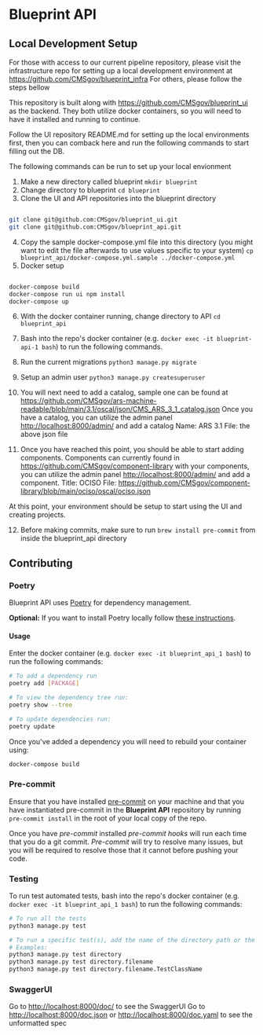 # Blueprint API

## Local Development Setup

For those with access to our current pipeline repository, please visit the infrastructure repo for setting up a local development environment at <https://github.com/CMSgov/blueprint_infra> For others, please follow the steps bellow

This repository is built along with <https://github.com/CMSgov/blueprint_ui> as the backend. They both utilize docker containers, so you will need to have it installed and running to continue.

Follow the UI repository README.md for setting up the local environments first, then you can comback here and run the following commands to start filling out the DB.

The following commands can be run to set up your local envionment
1) Make a new directory called blueprint
`mkdir blueprint`
2) Change directory to blueprint
`cd blueprint`
3) Clone the UI and API repositories into the blueprint directory

```bash

git clone git@github.com:CMSgov/blueprint_ui.git
git clone git@github.com:CMSgov/blueprint_api.git

```

4) Copy the sample docker-compose.yml file into this directory (you might want to edit the file afterwards to use values specific to your system)
`cp blueprint_api/docker-compose.yml.sample ../docker-compose.yml`
5) Docker setup

```bash

docker-compose build
docker-compose run ui npm install
docker-compose up

```

6) With the docker container running, change directory to API `cd blueprint_api`
7) Bash into the repo's docker container (e.g. `docker exec -it blueprint-api-1 bash`) to run the following commands.
8) Run the current migrations
`python3 manage.py migrate`
9) Setup an admin user
`python3 manage.py createsuperuser`

10) You will next need to add a catalog, sample one can be found at <https://github.com/CMSgov/ars-machine-readable/blob/main/3.1/oscal/json/CMS_ARS_3_1_catalog.json>
Once you have a catalog, you can utilize the admin panel <http://localhost:8000/admin/> and add a catalog
Name: ARS 3.1
File: the above json file

11) Once you have reached this point, you should be able to start adding components.
Components can currently found in <https://github.com/CMSgov/component-library> with your components, you can utilize the admin panel <http://localhost:8000/admin/> and add a component.
Title: OCISO
File: <https://github.com/CMSgov/component-library/blob/main/ociso/oscal/ociso.json>

At this point, your environment should be setup to start using the UI and creating projects.

12) Before making commits, make sure to run `brew install pre-commit` from inside the blueprint_api directory

## Contributing

### Poetry

Blueprint API uses [Poetry](https://python-poetry.org/) for dependency management.

**Optional:** If you want to install Poetry locally follow [these instructions](https://python-poetry.org/docs/#installation).

#### Usage

Enter the docker container (e.g. `docker exec -it blueprint_api_1 bash`) to run the following commands:

```bash
# To add a dependency run
poetry add [PACKAGE]

# To view the dependency tree run:
poetry show --tree

# To update dependencies run:
poetry update
```

Once you've added a dependency you will need to rebuild your container using:

```bash
docker-compose build
```

### Pre-commit

Ensure that you have installed [pre-commit](https://pre-commit.com/#install) on your machine and that you have instantiated pre-commit in the **Blueprint API** repository by running `pre-commit install` in the root of your local copy of the repo.

Once you have _pre-commit_ installed _pre-commit hooks_ will run each time that you do a git commit. _Pre-commit_ will try to resolve many issues, but you will be required to resolve those that it cannot before pushing your code.

### Testing

To run test automated tests, bash into the repo's docker container (e.g. `docker exec -it blueprint_api_1 bash`) to run the following commands:

```bash
# To run all the tests
python3 manage.py test

# To run a specific test(s), add the name of the directory path or the specific test within the directory path and file.
# Examples:
python3 manage.py test directory
python3 manage.py test directory.filename
python3 manage.py test directory.filename.TestClassName
```

### SwaggerUI

Go to <http://localhost:8000/doc/> to see the SwaggerUI
Go to <http://localhost:8000/doc.json> or <http://localhost:8000/doc.yaml> to see the unformatted spec
